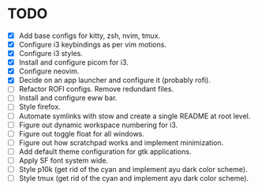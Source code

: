 # TODO

- [x] Add base configs for kitty, zsh, nvim, tmux.
- [x] Configure i3 keybindings as per vim motions.
- [x] Configure i3 styles.
- [x] Install and configure picom for i3.
- [x] Configure neovim.
- [x] Decide on an app launcher and configure it (probably rofi).
- [ ] Refactor ROFI configs. Remove redundant files.
- [ ] Install and configure eww bar.
- [ ] Style firefox.
- [ ] Automate symlinks with stow and create a single README at root level.
- [ ] Figure out dynamic workspace numbering for i3.
- [ ] Figure out toggle float for all windows.
- [ ] Figure out how scratchpad works and implement minimization.
- [ ] Add default theme configuration for gtk applications.
- [ ] Apply SF font system wide.
- [ ] Style p10k (get rid of the cyan and implement ayu dark color scheme).
- [ ] Style tmux (get rid of the cyan and implement ayu dark color scheme).
